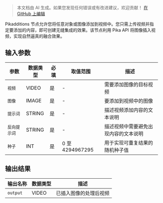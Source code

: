 > 本文档由 AI 生成。如果您发现任何错误或有改进建议，欢迎贡献！ [在 GitHub 上编辑](https://github.com/Comfy-Org/embedded-docs/blob/main/comfyui_embedded_docs/docs/Pikadditions/zh.md)

Pikadditions 节点允许您将任意对象或图像添加到视频中。您只需上传视频并指定要添加的内容，即可创建无缝集成的效果。该节点利用 Pika API 将图像插入视频，实现自然逼真的融合效果。

## 输入参数

| 参数 | 数据类型 | 必填 | 取值范围 | 描述 |
|-----------|-----------|----------|-------|-------------|
| `视频` | VIDEO | 是 | - | 需要添加图像的目标视频 |
| `图像` | IMAGE | 是 | - | 要添加到视频中的图像 |
| `提示词` | STRING | 是 | - | 描述视频添加内容的文本说明 |
| `反向提示词` | STRING | 是 | - | 描述视频中需要避免出现内容的文本说明 |
| `种子` | INT | 是 | 0 至 4294967295 | 用于实现可重复结果的随机种子值 |

## 输出结果

| 输出名称 | 数据类型 | 描述 |
|-------------|-----------|-------------|
| `output` | VIDEO | 已插入图像的处理后视频 |
